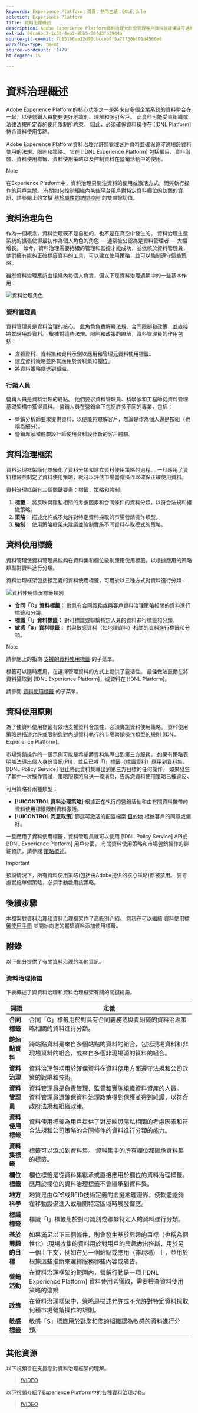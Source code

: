 ```yaml
---
keywords: Experience Platform；首頁；熱門主題；DULE;dule
solution: Experience Platform
title: 資料治理概述
description: Adobe Experience Platform資料治理允許您管理客戶資料並確保遵守適用於資料使用的法規、限制和策略。 它在Experience Platform的不同級別中起著關鍵作用，包括編目、資料沿襲、資料使用標籤、資料使用策略，以及控制資料在市場營銷操作中的使用
exl-id: 00ca6bc2-1c58-4ea2-8bb5-30fd3fa5944a
source-git-commit: 7b15166ae12d90cbcceb9f5a71730bf91d4560e6
workflow-type: tm+mt
source-wordcount: '1479'
ht-degree: 1%

---
```


# 資料治理概述

Adobe Experience Platform的核心功能之一是將來自多個企業系統的資料整合在一起，以便營銷人員能夠更好地識別、理解和吸引客戶。 此資料可能受貴組織或法律法規所定義的使用限制所約束。 因此，必須確保資料操作在 [!DNL Platform] 符合資料使用策略。

Adobe Experience Platform資料治理允許您管理客戶資料並確保遵守適用於資料使用的法規、限制和策略。 它在 [!DNL Experience Platform] 包括編目、資料沿襲、資料使用標籤、資料使用策略以及控制資料在營銷活動中的使用。

>[!NOTE]
>
>在Experience Platform中，資料治理只關注資料的使用或激活方式，而與執行操作的用戶無關。 有關如何控制組織內某些平台用戶對特定資料欄位的訪問的資訊，請參閱上的文檔 [基於屬性的訪問控制](../access-control/abac/overview.md) 的雙曲餘切值。

## 資料治理角色

作為一個概念，資料治理既不是自動的，也不是在真空中發生的。 資料治理生態系統的擴張使得最初作為個人角色的角色 — 通常被公認為是資料管理者 — 大幅增長。 如今，資料治理需要持續的管理和監控才能成功，並依賴於資料管理員，他們擁有能夠正確標籤資料的工具，可以建立使用策略，並可以強制遵守這些策略。

雖然資料治理應該由組織內每個人負責，但以下是資料治理週期中的一些基本作用：

![資料治理角色](./images/overview/roles.png)

### 資料管理員

資料管理員是資料治理的核心。 此角色負責解釋法規、合同限制和政策，並直接將其應用於資料。 根據對這些法規、限制和政策的瞭解，資料管理員的作用包括：

* 查看資料、資料集和資料示例以應用和管理元資料使用標籤。
* 建立資料策略並將其應用於資料集和欄位。
* 將資料策略傳送到組織。

### 行銷人員

營銷人員是資料治理的終點。 他們要求資料管理員、科學家和工程師從資料管理基礎架構中獲得資料。 營銷人員在營銷傘下包括許多不同的專業，包括：

* 營銷分析師要求提供資料，以便能夠瞭解客戶，無論是作為個人還是按組（也稱為細分）。
* 營銷專家和體驗設計師使用資料設計新的客戶體驗。


## 資料治理框架

資料治理框架簡化並優化了資料分類和建立資料使用策略的過程。 一旦應用了資料標籤並制定了資料使用策略，就可以評估市場營銷操作以確保正確使用資料。

資料治理框架有三個關鍵要素：標籤、策略和強制。

1. **標籤：** 將反映與隱私相關的考慮因素和合同條件的資料分類，以符合法規和組織策略。
1. **策略：** 描述允許或不允許對特定資料採取的市場營銷操作類型。
1. **強制：** 使用策略框架來建議並強制實施不同資料存取模式的策略。

## 資料使用標籤

資料管理使資料管理員能夠在資料集和欄位級別應用使用標籤，以根據應用的策略類型對資料進行分類。

資料治理框架包括預定義的資料使用標籤，可用於以三種方式對資料進行分類：

![資料使用情況標籤類別](./images/overview/label-categories.png)

* **合同「C」資料標籤：** 對具有合同義務或與客戶資料治理策略相關的資料進行標籤和分類。
* **標識「I」資料標籤：** 對可標識或聯繫特定人員的資料進行標籤和分類。
* **敏感「S」資料標籤：** 對與敏感資料（如地理資料）相關的資料進行標籤和分類。

>[!NOTE]
>
>請參閱上的指南 [支援的資料使用標籤](labels/reference.md) 的子菜單。

標籤可以隨時應用，在選擇管理資料的方式上提供了靈活性。 最佳做法鼓勵在將資料攝取到 [!DNL Experience Platform]，或資料在 [!DNL Platform]。

請參閱 [資料使用標籤](./labels/overview.md) 的子菜單。

## 資料使用原則

為了使資料使用標籤有效地支援資料合規性，必須實施資料使用策略。 資料使用策略是描述允許或限制您對內部資料執行的市場營銷操作類型的規則 [!DNL Experience Platform]。

市場營銷操作的一個示例可能是希望將資料集導出到第三方服務。 如果有策略表明無法導出個人身份資訊(PII)，並且已將「I」標籤（標識資料）應用到資料集， [!DNL Policy Service] 阻止將此資料集導出到第三方目標的任何操作。 如果發生了其中一次操作嘗試，策略服務將發送一條消息，告訴您資料使用策略已被違反。

可用策略有兩種類型：

* **[!UICONTROL 資料治理策略]**:根據正在執行的營銷活動和由有關資料攜帶的資料使用標籤限制資料激活。
* **[!UICONTROL 同意政策]**:篩選可激活的配置檔案 [目的地](../destinations/home.md) 根據客戶的同意或偏好。

一旦應用了資料使用標籤，資料管理員就可以使用 [!DNL Policy Service] API或 [!DNL Experience Platform] 用戶介面。 有關資料使用策略和市場營銷操作的詳細資訊，請參閱 [策略概述](./policies/overview.md)。

>[!IMPORTANT]
>
>預設情況下，所有資料使用策略(包括由Adobe提供的核心策略)都被禁用。 要考慮實施單個策略，必須手動啟用該策略。

## 後續步驟

本檔案對資料治理和資料治理框架作了高級別介紹。 您現在可以繼續 [資料使用標籤使用手冊](labels/user-guide.md) 並開始向您的體驗資料添加使用標籤。

## 附錄

以下部分提供了有關資料治理的其他資訊。

### 資料治理術語

下表概述了與資料治理和資料治理框架有關的關鍵術語。

| 詞語 | 定義 |
|---|---|
| **合同標籤** | 合同「C」標籤用於對具有合同義務或與貴組織的資料治理策略相關的資料進行分類。 |
| **跨站點資料** | 跨站點資料是來自多個站點的資料的組合，包括現場資料和非現場資料的組合，或來自多個非現場源的資料的組合。 |
| **資料治理** | 資料治理包括用於確保資料在資料使用方面遵守法規和公司政策的戰略和技術。 |
| **資料管理員** | 資料管理員是負責管理、監督和實施組織資料資產的人員。 資料管理員還確保資料治理政策得到保護並得到維護，以符合政府法規和組織政策。 |
| **資料使用標籤** | 資料使用標籤為用戶提供了對反映與隱私相關的考慮因素和符合法規和公司策略的合同條件的資料進行分類的能力。 |
| **資料集標籤** | 標籤可以添加到資料集。 資料集中的所有欄位都繼承資料集的標籤。 |
| **欄位標籤** | 欄位標籤是從資料集繼承或直接應用於欄位的資料治理標籤。  應用於欄位的資料治理標籤不會繼承到資料集。 |
| **地方科學** | 地質是由GPS或RFID技術定義的虛擬地理邊界，使軟體能夠在移動設備進入或離開特定區域時觸發響應。 |
| **標識標籤** | 標識「I」標籤用於對可識別或聯繫特定人的資料進行分類。 |
| **基於興趣的目標** | 如果滿足以下三個條件，則會發生基於興趣的目標（也稱為個性化）:現場收集的資料用於對用戶的興趣做出推斷，用於另一個上下文，例如在另一個站點或應用（非現場）上，並用於根據這些推斷來選擇服務哪些內容或廣告。 |
| **營銷活動** | 在資料治理框架的範圍內，營銷行動是一項 [!DNL Experience Platform] 資料使用者獲取，需要檢查資料使用策略的違規 |
| **政策** | 在資料治理框架中，策略是描述允許或不允許對特定資料採取何種市場營銷操作的規則。 |
| **敏感標籤** | 敏感「S」標籤用於對您和您的組織認為敏感的資料進行分類。 |

## 其他資源

以下視頻旨在支援您對資料治理框架的理解。

>[!VIDEO](https://video.tv.adobe.com/v/29708?quality=12&enable10seconds=on&speedcontrol=on)

以下視頻介紹了Experience Platform中的各種資料治理功能。

>[!VIDEO](https://video.tv.adobe.com/v/36653?quality=12&enable10seconds=on&speedcontrol=on)
